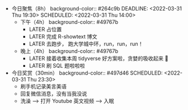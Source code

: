 - 今日聚焦（8h）
  background-color:: #264c9b
  DEADLINE: <2022-03-31 Thu 19:30>
  SCHEDULED: <2022-03-31 Thu 14:00>
	- 下午（4h）
	  background-color:: #49767b
		- LATER 占位置
		- LATER 完成 R-showtext 博文
		- LATER 去跑步， 跑大学城中环，run，run，run！
	- 晚上（4h）
	  background-color:: #49767b
		- LATER 接着收集本周 tidyverse 好方案啦，贪婪的吸收起来 🤗
		- LATER 刷 SQL 题啦啦啦
- 今日奖赏（30min）
  background-color:: #497d46
  SCHEDULED: <2022-03-31 Thu 23:30>
	- 刷手机记录美言美语
	- 回复微信消息，没有当我没说
	- 洗澡 --> 打开 Youtube 英文视频 --> 入眠
